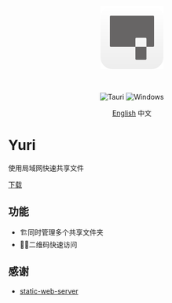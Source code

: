 <p align="center">
  <img src="./docs/logo.svg" width="128" height="128" alt="logo">
</p>
<br/>

<p align="center">
  <img src="https://img.shields.io/badge/tauri-%2324C8DB.svg?style=for-the-badge&logo=tauri&logoColor=%23FFFFFF" alt="Tauri">
  <img src="https://img.shields.io/badge/Windows-0078D6?style=for-the-badge&logo=windows&logoColor=white" alt="Windows">
</p>

<p align="center">
  <a href="./README.md">English</a>
  中文
</p>

# Yuri

使用局域网快速共享文件

[下载](https://github.com/yuri-app/yuri/releases/latest)

## 功能

+ 🏗️同时管理多个共享文件夹
+ 🤳🏻二维码快速访问

## 感谢

- [static-web-server](https://github.com/static-web-server/static-web-server)
